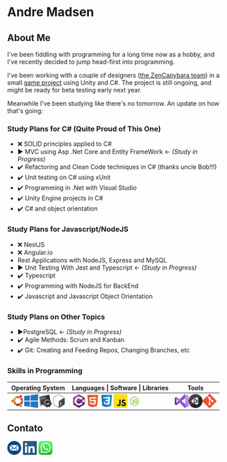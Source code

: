 # Andre Madsen
 
## About Me

I've been fiddling with programming for a long time now as a hobby, and I've recently decided to jump head-first into programming.

I've been working with a couple of designers (<a href = "https://www.zencapybara.com">the ZenCapybara team</a>) in a small <a href="https://github.com/ZenCapybara/MidasBankClerk">game project</a> using Unity and C#. The project is still ongoing, and might be ready for beta testing early next year. 

Meanwhile I've been studying like there's no tomorrow. An update on how that's going:

### Study Plans for C# (Quite Proud of This One)

- :x: SOLID principles applied to C#
- :arrow_forward: MVC using Asp .Net Core and Entity FrameWork ← *(Study in Progress)*
- :heavy_check_mark: Refactoring and Clean Code techniques in C# (thanks uncle Bob!!!)
- :heavy_check_mark: Unit testing on C# using  xUnit
- :heavy_check_mark: Programming in .Net with Visual Studio
- :heavy_check_mark: Unity Engine projects in C#
- :heavy_check_mark: C# and object orientation


### Study Plans for Javascript/NodeJS
- :x: NestJS
- :x: Angular.io
- Rest Applications with NodeJS, Express and MySQL
- :arrow_forward: Unit Testing With Jest and Typescript ← *(Study in Progress)*
- :heavy_check_mark: Typescript  
- :heavy_check_mark: Programming with NodeJS for BackEnd  
- :heavy_check_mark: Javascript and Javascript Object Orientation  

### Study Plans on Other Topics
- :arrow_forward:PostgreSQL ← *(Study in Progress)*
- :heavy_check_mark: Agile Methods: Scrum and Kanban
- :heavy_check_mark: Git: Creating and Feeding Repos, Changing Branches, etc

<!---## 
#### 

Tópicos:
Arquiteturas:
- Solid
- AspNet Core (MVC)
- Rest + Restful
- Git (Conventional Commits)
- GitFlow (Branch Structure)
- Teste Unitário e Integrado
- Mensageria

- Docker
- kubernetes
- Razor
- SQL Server

--->  
### Skills in Programming
<table>
  <tr>
    <th>Operating System</th>
    <th>Languages | Software | Libraries</th>
    <th>Tools</th>
  </tr>
  <tbody>
    <tr>
      <td>
        <img align="left" alt="Ubuntu" width="32px" src="./icon/ubuntuIcon.png" />
        <img align="left" alt="Windows" width="32px" src="./icon/windowsIcon.png" />
        <img align="left" alt="Batch (DOS)" width="32px" src="./icon/batchIcon.png" />
        <img align="left" alt="Shell Script (Linux)" width="32px" src="./icon/bashIcon.png" />
      </td>
      <td>
        <img align="left" alt="C#" width="32px" src="./icon/csharpIcon.png" />
        <img align="left" alt="HTML5" width="32px" src="./icon/htmlIcon.png" />
        <img align="left" alt="CSS3" width="32px" src="./icon/cssIcon.png" />
        <img align="left" alt="JavaScript" width="32px" src="./icon/javascriptIcon.png" />
        <img align="left" alt="JavaScript" width="32px" src="./icon/nodejsIcon.png" />
      </td>
      <td>
        <img align="left" alt="Visual Studio" width="32px" src="./icon/visualstudioIcon.png" />
        <img align="left" alt="Unity" width="32px" src="./icon/unityIcon.png" />
        <img align="left" alt="Git" width="32px" src="./icon/gitIcon.png" />
      </td>
    </tr>
  </tbody>
</table>

## Contato
[<img alt="email" width="32px" src="./icon/emailMeIcon.png" />](mailto:andre-madsen@hotmail.com)     [<img alt="linkedin" width="32px" src="./icon/linkedinIcon.png" />](https://www.linkedin.com/in/andr%C3%A9-madsen-da-silveira-134377205)     [<img alt="whatsapp" width="32px" src="./icon/whatsappIcon.png"/>](https://wa.me/5531995066554)

